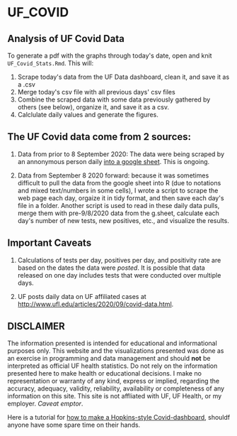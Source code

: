# UF_COVID

## Analysis of UF Covid Data

To generate a pdf with the graphs through today's date, open and knit ```UF_Covid_Stats.Rmd```.  This will:
1. Scrape today's data from the UF Data dashboard, clean it, and save it as a .csv
2. Merge today's csv file with all previous days' csv files
3. Combine the scraped data with some data previously gathered by others (see below), organize it, and save it as a csv.
4. Calclulate daily values and generate the figures.

## The UF Covid data come from 2 sources: 

1. Data from prior to 8 September 2020: The data were being scraped by an annonymous person daily [into a google sheet](https://docs.google.com/spreadsheets/d/18AylEt8G7JF5LZ9A5QQJ3KjvYfr5ZBfZ8g7jFZ8eZ6A/edit#gid=0). This is ongoing.

2. Data from September 8 2020 forward: because it was sometimes difficult to pull the data from the google sheet into R (due to notations and mixed text/numbers in some cells), I wrote a script to scrape the web page each day, orgaize it in tidy format, and then save each day's file in a folder. Another script is used to read in these daily data pulls, merge them with pre-9/8/2020 data from the g.sheet, calculate each day's number of new tests, new positives, etc., and visualize the results.

## Important Caveats

1. Calculations of tests per day, positives per day, and positivity rate are based on the dates the data were *posted*. It is possible that data released on one day includes tests that were conducted over multiple days.

2. UF posts daily data on UF affiliated cases at http://www.ufl.edu/articles/2020/09/covid-data.html.

## DISCLAIMER

The information presented is intended for educational and informational purposes only. This website and the visualizations presented was done as an exercise in programming and data management and should **not** be interpreted as official UF health statistics. Do not rely on the information presented here to make health or educational decisions. I make no representation or warranty of any kind, express or implied, regarding the accuracy, adequacy, validity, reliability, availability or completeness of any information on this site. This site is not affliated with UF, UF Health, or my employer. *Caveat emptor*.





Here is a tutorial for [how to make a Hopkins-style Covid-dashboard](https://www.esri.com/arcgis-blog/products/ops-dashboard/health/arcgis-dashboards-training-videos-for-covid-19/), shouldf anyone have some spare time on their hands.
